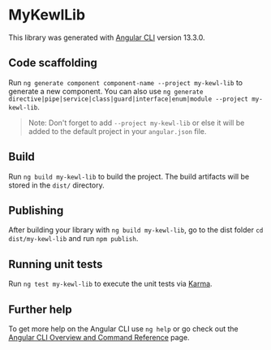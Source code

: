 # MyKewlLib

This library was generated with [Angular CLI](https://github.com/angular/angular-cli) version 13.3.0.

## Code scaffolding

Run `ng generate component component-name --project my-kewl-lib` to generate a new component. You can also use `ng generate directive|pipe|service|class|guard|interface|enum|module --project my-kewl-lib`.
> Note: Don't forget to add `--project my-kewl-lib` or else it will be added to the default project in your `angular.json` file. 

## Build

Run `ng build my-kewl-lib` to build the project. The build artifacts will be stored in the `dist/` directory.

## Publishing

After building your library with `ng build my-kewl-lib`, go to the dist folder `cd dist/my-kewl-lib` and run `npm publish`.

## Running unit tests

Run `ng test my-kewl-lib` to execute the unit tests via [Karma](https://karma-runner.github.io).

## Further help

To get more help on the Angular CLI use `ng help` or go check out the [Angular CLI Overview and Command Reference](https://angular.io/cli) page.

